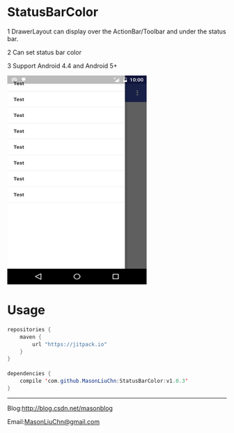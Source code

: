 # StatusBarColor

1 DrawerLayout can display over the ActionBar/Toolbar and under the status bar.

2 Can set status bar color

3 Support Android 4.4 and Android 5+

<img src="https://github.com/MasonLiuChn/StatusBarColor/raw/master/doc/1.png"  width="320" height="480"/>

Usage
=====

```java
repositories {
    maven {
        url "https://jitpack.io"
    }
}

dependencies {
    compile 'com.github.MasonLiuChn:StatusBarColor:v1.0.3'
}
```
------
Blog:http://blog.csdn.net/masonblog

Email:MasonLiuChn@gmail.com
